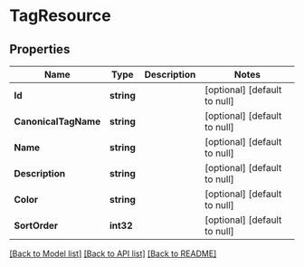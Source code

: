 # TagResource

## Properties
Name | Type | Description | Notes
------------ | ------------- | ------------- | -------------
**Id** | **string** |  | [optional] [default to null]
**CanonicalTagName** | **string** |  | [optional] [default to null]
**Name** | **string** |  | [optional] [default to null]
**Description** | **string** |  | [optional] [default to null]
**Color** | **string** |  | [optional] [default to null]
**SortOrder** | **int32** |  | [optional] [default to null]

[[Back to Model list]](../README.md#documentation-for-models) [[Back to API list]](../README.md#documentation-for-api-endpoints) [[Back to README]](../README.md)


